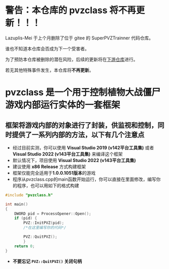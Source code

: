# 警告：本仓库的 pvzclass 将不再更新！！！

Lazuplis-Mei 于上个月删除了位于 gitee 的 SuperPVZTrainner 代码仓库。

谁也不知道本仓库会否成为下一个受害者。

为了预防本仓库被删除的潜在风险，后续的更新将在[下游仓库](https://github.com/pvzclasses/pvzclass)进行。

若无其他特殊事件发生，本仓库将**不再更新**。

# pvzclass 是一个用于控制植物大战僵尸游戏内部运行实体的一套框架

## 框架将游戏内部的对象进行了封装，供监视和控制，同时提供了一系列内部的方法，以下有几个注意点

* 经过目前实测，你可以使用 **Visual Studio 2019 (v142平台工具集)** 或者 **Visual Studio 2022 (v143平台工具集)** 来编译这个框架
* 默认情况下，项目使用 **Visual Studio 2022 (v143平台工具集)**
* 建议使用 **x86 Release** 方式构建框架
* 框架仅能完全适用于**1.0.0.1051版本**的游戏
* 程序从pvzclass.cpp的main函数开始运行，你可以直接在里面修改，编写你的程序，也可以用如下的格式构建

```cpp
#include "pvzclass.h"

int main()
{
    DWORD pid = ProcessOpener::Open();
    if (pid) {
        PVZ::InitPVZ(pid);
        /*在这里编写你的代码*/

        PVZ::QuitPVZ();
        }
    return 0;
}
```

* **不要忘记 `PVZ::QuitPVZ()` 关闭句柄**